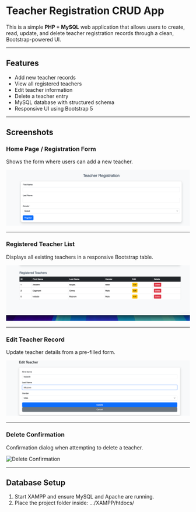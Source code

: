 # Teacher Registration CRUD App

This is a simple **PHP + MySQL** web application that allows users to create, read, update, and delete teacher registration records through a clean, Bootstrap-powered UI.

---

## Features

- Add new teacher records
- View all registered teachers
- Edit teacher information
- Delete a teacher entry
- MySQL database with structured schema
- Responsive UI using Bootstrap 5

---

## Screenshots

### Home Page / Registration Form
Shows the form where users can add a new teacher.

![Home Form](https://github.com/zelalemmoges/mini_project/blob/main/assets/form.png)




---

### Registered Teacher List
Displays all existing teachers in a responsive Bootstrap table.

![Teacher List](https://github.com/zelalemmoges/mini_project/blob/main/assets/registerd.png)


---

### Edit Teacher Record
Update teacher details from a pre-filled form.

![Edit Form](https://github.com/zelalemmoges/mini_project/blob/main/assets/edit.png)

---

### Delete Confirmation
Confirmation dialog when attempting to delete a teacher.

![Delete Confirmation](https://your-image-url.com/delete-confirm.png)

---

## Database Setup

1. Start XAMPP and ensure MySQL and Apache are running.
2. Place the project folder inside:  .../XAMPP/htdocs/

